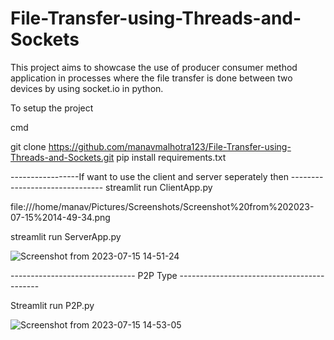 # File-Transfer-using-Threads-and-Sockets 

This project aims to showcase the use of producer consumer method application in processes where the file transfer is done between two devices by using socket.io in python.

To setup the project 

cmd 

git clone https://github.com/manavmalhotra123/File-Transfer-using-Threads-and-Sockets.git 
pip install requirements.txt



-----------------If want to use the client and server seperately then ------------------------------- 
streamlit run ClientApp.py

file:///home/manav/Pictures/Screenshots/Screenshot%20from%202023-07-15%2014-49-34.png


streamlit run ServerApp.py


![Screenshot from 2023-07-15 14-51-24](https://github.com/manavmalhotra123/File-Transfer-using-Threads-and-Sockets/assets/110531978/497b1797-47bb-4189-844f-ba0648da8ddd)


------------------------------- P2P Type -------------------------------------------

 Streamlit run P2P.py

![Screenshot from 2023-07-15 14-53-05](https://github.com/manavmalhotra123/File-Transfer-using-Threads-and-Sockets/assets/110531978/9cc84d55-ed86-4870-b6f2-0d55e148a169)
